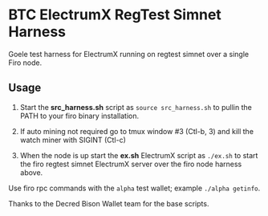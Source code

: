 # BTC ElectrumX RegTest Simnet Harness

Goele test harness for ElectrumX running on regtest simnet over a single Firo node.

## Usage

1. Start the __src_harness.sh__ script as `source src_harness.sh` to pullin the PATH to your firo binary installation.

2. If auto mining not required go to tmux window #3 (Ctl-b, 3) and kill the watch miner with SIGINT (Ctl-c)

3. When the node is up start the __ex.sh__  ElectrumX script as `./ex.sh` to start the firo regtest simnet ElectrumX server over the firo node harness above.

Use firo rpc commands with the `alpha` test wallet; example `./alpha getinfo`.

Thanks to the Decred Bison Wallet team for the base scripts.
